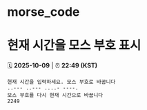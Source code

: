 # morse_code
# 현재 시간을 모스 부호 표시
<!-- MORSE_TIME_START -->
🗓️ **2025-10-09** | ⏰ **22:49 (KST)**

```
현재 시간을 입력하세요. 모스 부호로 바꿉니다
..--- ..--- ....- ----.
모스 부호를 다시 현재 시간으로 바꿉니다
2249
```
<!-- MORSE_TIME_END -->
